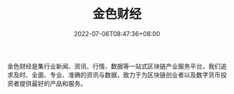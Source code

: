 ﻿---
weight: 
title: "金色财经"
description: "金色财经是集行业新闻、资讯、行情、数据等一站式区块链产业服务平台，我们追求及时、全面、专业、准确的资讯与数据，致力于为区块链创业者以及数字货币投资者提供最好的产品和服务。"
date: 2022-07-06T08:47:36+08:00
lastmod: 2022-07-06T08:47:36+08:00
draft: false
authors: ["Metabd"]
featuredImage: "2.jpg"
link: "https://www.jinse.com/"
tags: ["金色财经","元宇宙资讯"]
categories: ["navigation"]
navigation: ["元宇宙资讯"]
lightgallery: true
toc: true
pinned: false
recommend: false
recommend1: false
---
金色财经是集行业新闻、资讯、行情、数据等一站式区块链产业服务平台，我们追求及时、全面、专业、准确的资讯与数据，致力于为区块链创业者以及数字货币投资者提供最好的产品和服务。
